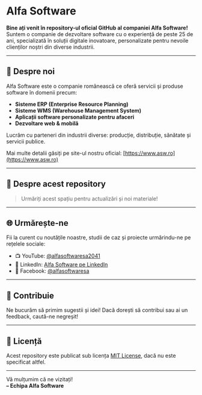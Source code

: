 # Alfa Software

**Bine ați venit în repository-ul oficial GitHub al companiei Alfa Software!**  
Suntem o companie de dezvoltare software cu o experiență de peste 25 de ani, specializată în soluții digitale inovatoare, personalizate pentru nevoile clienților noștri din diverse industrii.

---

## 🚀 Despre noi

Alfa Software este o companie românească ce oferă servicii și produse software în domenii precum:
- **Sisteme ERP (Enterprise Resource Planning)**
- **Sisteme WMS (Warehouse Management System)**
- **Aplicații software personalizate pentru afaceri**
- **Dezvoltare web & mobilă**

Lucrăm cu parteneri din industrii diverse: producție, distribuție, sănătate și servicii publice.

Mai multe detalii găsiți pe site-ul nostru oficial: [https://www.asw.ro](https://www.asw.ro)

---

## 📂 Despre acest repository

> Urmăriți acest spațiu pentru actualizări și noi materiale!

---

## 🌐 Urmărește-ne

Fii la curent cu noutățile noastre, studii de caz și proiecte urmărindu-ne pe rețelele sociale:

- 📺 YouTube: [@alfasoftwaresa2041](https://www.youtube.com/@alfasoftwaresa2041)  
- 💼 LinkedIn: [Alfa Software pe LinkedIn](https://www.linkedin.com/company/alfa-software/)  
- 📘 Facebook: [@alfasoftwaresa](https://www.facebook.com/alfasoftwaresa/)

---

## 🤝 Contribuie

Ne bucurăm să primim sugestii și idei! Dacă dorești să contribui sau ai un feedback, caută-ne negreșit!

---

## 📄 Licență

Acest repository este publicat sub licența [MIT License](LICENSE), dacă nu este specificat altfel.

---

Vă mulțumim că ne vizitați!  
**– Echipa Alfa Software**
